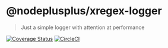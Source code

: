 # @nodeplusplus/xregex-logger

> Just a simple logger with attention at performance

[![Coverage Status](https://coveralls.io/repos/github/nodeplusplus/xregex-logger/badge.svg)](https://coveralls.io/github/nodeplusplus/xregex-logger)
[![CircleCI](https://circleci.com/gh/nodeplusplus/xregex-logger.svg?style=svg)](https://circleci.com/gh/nodeplusplus/xregex-logger)
